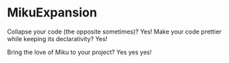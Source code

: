 # MikuExpansion

Collapse your code (the opposite sometimes)? Yes! Make your code prettier while keeping its declarativity? Yes!

Bring the love of Miku to your project? Yes yes yes!